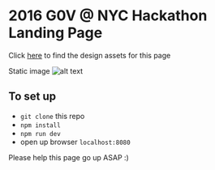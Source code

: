 # 2016 G0V @ NYC Hackathon Landing Page

Click [here](https://www.dropbox.com/sh/g100rqg9bu9xpm8/AACjCA01Ywf9pDVQnHjlS9TRa?dl=0) to find the design assets for this page

Static image
![alt text](https://www.dropbox.com/sh/g100rqg9bu9xpm8/AAC0X0KZbNan3j3XMqu1hk9ua/Home?dl=0&preview=g0v_home_1_01.jpg "Landing Page static")

## To set up
- `git clone` this repo
- `npm install`
- `npm run dev`
- open up browser `localhost:8080`

Please help this page go up ASAP :)

